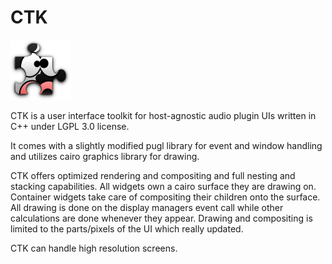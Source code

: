# CTK

![CTK Logo](CTK.png "CTK Logo") 

CTK is a user interface toolkit for host-agnostic audio plugin UIs written
in C++ under LGPL 3.0 license.

It comes with a slightly modified pugl library for event and window handling
and utilizes cairo graphics library for drawing.

CTK offers optimized rendering and compositing and full nesting and stacking
capabilities. All widgets own a cairo surface they are drawing on. Container
widgets take care of compositing their children onto the surface. All drawing
is done on the display managers event call while other calculations are done
whenever they appear. Drawing and compositing is limited to the parts/pixels
of the UI which really updated.

CTK can handle high resolution screens.

